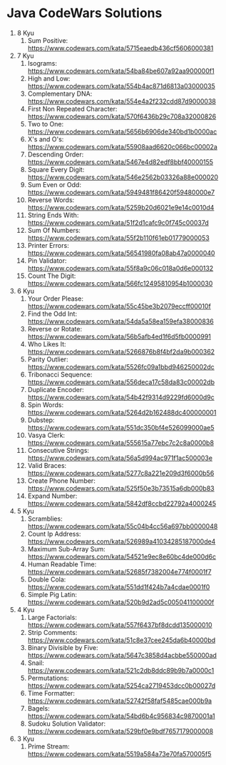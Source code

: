 # Java CodeWars Solutions

1. 8 Kyu
    1. Sum Positive: https://www.codewars.com/kata/5715eaedb436cf5606000381
2. 7 Kyu
    1. Isograms: https://www.codewars.com/kata/54ba84be607a92aa900000f1
    2. High and Low: https://www.codewars.com/kata/554b4ac871d6813a03000035
    3. Complementary DNA: https://www.codewars.com/kata/554e4a2f232cdd87d9000038
    4. First Non Repeated Character: https://www.codewars.com/kata/570f6436b29c708a32000826
    5. Two to One: https://www.codewars.com/kata/5656b6906de340bd1b0000ac
    6. X's and O's: https://www.codewars.com/kata/55908aad6620c066bc00002a
    7. Descending Order: https://www.codewars.com/kata/5467e4d82edf8bbf40000155
    8. Square Every Digit: https://www.codewars.com/kata/546e2562b03326a88e000020
    9. Sum Even or Odd: https://www.codewars.com/kata/5949481f86420f59480000e7
    10. Reverse Words: https://www.codewars.com/kata/5259b20d6021e9e14c0010d4
    11. String Ends With: https://www.codewars.com/kata/51f2d1cafc9c0f745c00037d
    12. Sum Of Numbers: https://www.codewars.com/kata/55f2b110f61eb01779000053
    13. Printer Errors: https://www.codewars.com/kata/56541980fa08ab47a0000040
    14. Pin Validator: https://www.codewars.com/kata/55f8a9c06c018a0d6e000132
    15. Count The Digit: https://www.codewars.com/kata/566fc12495810954b1000030
3. 6 Kyu
    1. Your Order Please: https://www.codewars.com/kata/55c45be3b2079eccff00010f
    2. Find the Odd Int: https://www.codewars.com/kata/54da5a58ea159efa38000836
    3. Reverse or Rotate: https://www.codewars.com/kata/56b5afb4ed1f6d5fb0000991    
    4. Who Likes It: https://www.codewars.com/kata/5266876b8f4bf2da9b000362
    5. Parity Outlier: https://www.codewars.com/kata/5526fc09a1bbd946250002dc
    6. Tribonacci Sequence: https://www.codewars.com/kata/556deca17c58da83c00002db
    7. Duplicate Encoder: https://www.codewars.com/kata/54b42f9314d9229fd6000d9c
    8. Spin Words: https://www.codewars.com/kata/5264d2b162488dc400000001
    9. Dubstep: https://www.codewars.com/kata/551dc350bf4e526099000ae5
    10. Vasya Clerk: https://www.codewars.com/kata/555615a77ebc7c2c8a0000b8
    11. Consecutive Strings: https://www.codewars.com/kata/56a5d994ac971f1ac500003e
    12. Valid Braces: https://www.codewars.com/kata/5277c8a221e209d3f6000b56
    13. Create Phone Number: https://www.codewars.com/kata/525f50e3b73515a6db000b83
    14. Expand Number: https://www.codewars.com/kata/5842df8ccbd22792a4000245
4. 5 Kyu
    1. Scramblies: https://www.codewars.com/kata/55c04b4cc56a697bb0000048
    2. Count Ip Address: https://www.codewars.com/kata/526989a41034285187000de4
    3. Maximum Sub-Array Sum: https://www.codewars.com/kata/54521e9ec8e60bc4de000d6c
    4. Human Readable Time: https://www.codewars.com/kata/52685f7382004e774f0001f7
    5. Double Cola: https://www.codewars.com/kata/551dd1f424b7a4cdae0001f0
    6. Simple Pig Latin: https://www.codewars.com/kata/520b9d2ad5c005041100000f
5. 4 Kyu
    1. Large Factorials: https://www.codewars.com/kata/557f6437bf8dcdd135000010
    2. Strip Comments: https://www.codewars.com/kata/51c8e37cee245da6b40000bd
    3. Binary Divisible by Five: https://www.codewars.com/kata/5647c3858d4acbbe550000ad
    4. Snail: https://www.codewars.com/kata/521c2db8ddc89b9b7a0000c1
    5. Permutations: https://www.codewars.com/kata/5254ca2719453dcc0b00027d
    4. Time Formatter: https://www.codewars.com/kata/52742f58faf5485cae000b9a
    5. Bagels: https://www.codewars.com/kata/54bd6b4c956834c9870001a1
    6. Sudoku Solution Validator: https://www.codewars.com/kata/529bf0e9bdf7657179000008
6. 3 Kyu
    1. Prime Stream: https://www.codewars.com/kata/5519a584a73e70fa570005f5